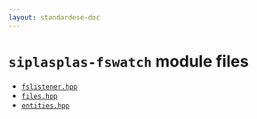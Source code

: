 ```yaml
---
layout: standardese-doc
---
```



# `siplasplas-fswatch` module files


 - [`fslistener.hpp`]({{site.url}}{{site.baseurl}}/doc/standardese/feature__slash__type-erasure/siplasplas-fswatch/fslistener.html)
 - [`files.hpp`]({{site.url}}{{site.baseurl}}/doc/standardese/feature__slash__type-erasure/siplasplas-fswatch/files.html)
 - [`entities.hpp`]({{site.url}}{{site.baseurl}}/doc/standardese/feature__slash__type-erasure/siplasplas-fswatch/entities.html)